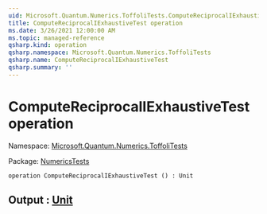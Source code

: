 ```yaml
---
uid: Microsoft.Quantum.Numerics.ToffoliTests.ComputeReciprocalIExhaustiveTest
title: ComputeReciprocalIExhaustiveTest operation
ms.date: 3/26/2021 12:00:00 AM
ms.topic: managed-reference
qsharp.kind: operation
qsharp.namespace: Microsoft.Quantum.Numerics.ToffoliTests
qsharp.name: ComputeReciprocalIExhaustiveTest
qsharp.summary: ''
---
```


# ComputeReciprocalIExhaustiveTest operation

Namespace: [Microsoft.Quantum.Numerics.ToffoliTests](xref:Microsoft.Quantum.Numerics.ToffoliTests)

Package: [NumericsTests](https://nuget.org/packages/NumericsTests)




```qsharp
operation ComputeReciprocalIExhaustiveTest () : Unit
```


## Output : [Unit](xref:microsoft.quantum.lang-ref.unit)

